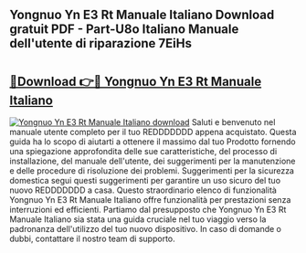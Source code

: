 ## Yongnuo Yn E3 Rt Manuale Italiano Download gratuit PDF - Part-U8o Italiano Manuale dell'utente di riparazione 7EiHs

# <h2><a href="http://df9atd.blite.top/?on=Yongnuo+Yn+E3+Rt+Manuale+Italiano">🔗Download 👉🔴 Yongnuo Yn E3 Rt Manuale Italiano</a></h2>

[![Yongnuo Yn E3 Rt Manuale Italiano download](https://i.imgur.com/lujVjoI.png)](http://df9atd.blite.top/?on=Yongnuo+Yn+E3+Rt+Manuale+Italiano)
Saluti e benvenuto nel manuale utente completo per il tuo REDDDDDDD appena acquistato. Questa guida ha lo scopo di aiutarti a ottenere il massimo dal tuo Prodotto fornendo una spiegazione approfondita delle sue caratteristiche, del processo di installazione, del manuale dell'utente, dei suggerimenti per la manutenzione e delle procedure di risoluzione dei problemi. Suggerimenti per la sicurezza domestica segui questi suggerimenti per garantire un uso sicuro del tuo nuovo REDDDDDDD a casa. Questo straordinario elenco di funzionalità Yongnuo Yn E3 Rt Manuale Italiano offre funzionalità per prestazioni senza interruzioni ed efficienti. Partiamo dal presupposto che Yongnuo Yn E3 Rt Manuale Italiano sia stata una guida cruciale nel tuo viaggio verso la padronanza dell'utilizzo del tuo nuovo dispositivo. In caso di domande o dubbi, contattare il nostro team di supporto.
